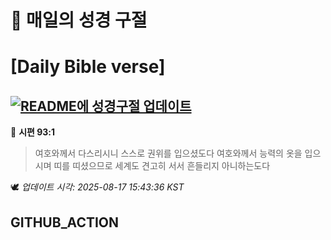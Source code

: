 # 🙏 매일의 성경 구절
# [Daily Bible verse]
## [![README에 성경구절 업데이트](https://github.com/DONGSUKA/first_test/actions/workflows/update-readme-bible.yml/badge.svg)](https://github.com/DONGSUKA/first_test/actions/workflows/update-readme-bible.yml)
<!-- START_BIBLE_VERSE -->
📖 **시편 93:1**
> 여호와께서 다스리시니 스스로 권위를 입으셨도다 여호와께서 능력의 옷을 입으시며 띠를 띠셨으므로 세계도 견고히 서서 흔들리지 아니하는도다

🕊️ _업데이트 시각: 2025-08-17 15:43:36 KST_
  <!-- END_BIBLE_VERSE -->
## GITHUB_ACTION
